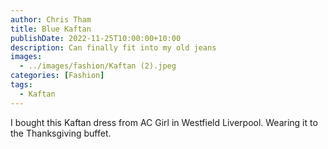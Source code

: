 ```yaml
---
author: Chris Tham
title: Blue Kaftan
publishDate: 2022-11-25T10:00:00+10:00
description: Can finally fit into my old jeans
images:
  - ../images/fashion/Kaftan (2).jpeg
categories: [Fashion]
tags:
  - Kaftan
---
```


I bought this Kaftan dress from AC Girl in Westfield Liverpool. Wearing it to the Thanksgiving buffet.
